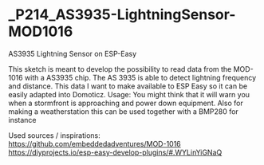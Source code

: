 # _P214_AS3935-LightningSensor-MOD1016
AS3935 Lightning Sensor on ESP-Easy

This sketch is meant to develop the possibility to read data from the MOD-1016 with a AS3935 chip.
The AS 3935 is able to detect lightning frequency and distance. 
This data I want to make available to ESP Easy so it can be easily adapted into Domoticz.
Usage: You might think that it will warn you when a stormfront is approaching and power down equipment. 
Also for making a weatherstation this can be used together with a BMP280 for instance

Used sources / inspirations:
https://github.com/embeddedadventures/MOD-1016
https://diyprojects.io/esp-easy-develop-plugins/#.WYLinYiGNaQ
 


